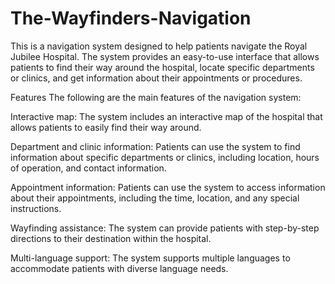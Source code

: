 # The-Wayfinders-Navigation

This is a navigation system designed to help patients navigate the Royal Jubilee Hospital. The system provides an easy-to-use interface that allows patients to find their way around the hospital, locate specific departments or clinics, and get information about their appointments or procedures.

Features
The following are the main features of the navigation system:

Interactive map: The system includes an interactive map of the hospital that allows patients to easily find their way around.

Department and clinic information: Patients can use the system to find information about specific departments or clinics, including location, hours of operation, and contact information.

Appointment information: Patients can use the system to access information about their appointments, including the time, location, and any special instructions.

Wayfinding assistance: The system can provide patients with step-by-step directions to their destination within the hospital.

Multi-language support: The system supports multiple languages to accommodate patients with diverse language needs.
